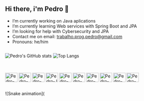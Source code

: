 ## Hi there, i'm Pedro 👋

- I’m currently working on Java aplications
- I’m currently learning Web services with Spring Boot and JPA
- I’m looking for help with Cybersecurity and JPA
- Contact me on email: trabalho.prog.pedro@gmail.com
- Pronouns: he/him

 ##
  
![Pedro's GitHub stats](https://github-readme-stats.vercel.app/api?username=ph-cm&show_icons=true&theme=transparent)
![Top Langs](https://github-readme-stats.vercel.app/api/top-langs/?username=ph-cm&hide_progress=true&theme=transparent)

##

<div style='display: inline_block'><br>
  <img align= "center" alt="Pedro-C" height="30" width="40" src="https://cdn.jsdelivr.net/gh/devicons/devicon@latest/icons/c/c-original.svg" />
  <img align= "center" alt="Pedro-Git" height="30" width="40" src="https://cdn.jsdelivr.net/gh/devicons/devicon@latest/icons/git/git-original.svg"/>
  <img align= "center" alt="Pedro-G" height="30" width="40" src="https://cdn.jsdelivr.net/gh/devicons/devicon@latest/icons/github/github-original.svg" />
  <img align= "center" alt="Pedro-J" height="30" width="40" src="https://cdn.jsdelivr.net/gh/devicons/devicon@latest/icons/java/java-original.svg" />
  <img align= "center" alt="Pedro-sql" height="30" width="40" src="https://cdn.jsdelivr.net/gh/devicons/devicon@latest/icons/mysql/mysql-original.svg" />       
  <img align= "center" alt="Pedro-C" height="30" width="40" src="https://cdn.jsdelivr.net/gh/devicons/devicon@latest/icons/html5/html5-original.svg" />         
  <img align= "center" alt="Pedro-C" height="30" width="40" src="https://cdn.jsdelivr.net/gh/devicons/devicon@latest/icons/postgresql/postgresql-original.svg" />
  <img align= "center" alt="Pedro-C" height="30" width="40" src="https://cdn.jsdelivr.net/gh/devicons/devicon@latest/icons/python/python-original.svg" />        
  <img align= "center" alt="Pedro-C" height="30" width="40" src="https://cdn.jsdelivr.net/gh/devicons/devicon@latest/icons/spring/spring-original.svg" />
  <img align= "center" alt="Pedro-C" height="30" width="40" src="https://cdn.jsdelivr.net/gh/devicons/devicon@latest/icons/visualstudio/visualstudio-original.svg" />
        
</div>

##

![Snake animation](

          
            
